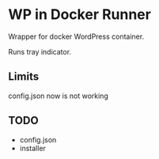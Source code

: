 # WP in Docker Runner

Wrapper for docker WordPress container.

Runs tray indicator.
 
## Limits

config.json now is not working

## TODO

- config.json
- installer